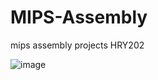 # MIPS-Assembly
mips assembly projects HRY202

![image](https://user-images.githubusercontent.com/82328705/211112665-47e59da4-088d-4b22-9457-5365aac3602f.png)
